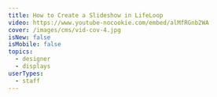 ```yaml
---
title: How to Create a Slideshow in LifeLoop
video: https://www.youtube-nocookie.com/embed/alMfRGnb2WA
cover: /images/cms/vid-cov-4.jpg
isNew: false
isMobile: false
topics:
  - designer
  - displays
userTypes:
  - staff
---
```


